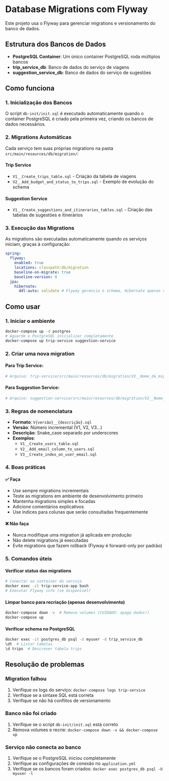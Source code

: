 # Database Migrations com Flyway

Este projeto usa o Flyway para gerenciar migrations e versionamento do banco de dados.

## Estrutura dos Bancos de Dados

- **PostgreSQL Container**: Um único container PostgreSQL roda múltiplos bancos
- **trip_service_db**: Banco de dados do serviço de viagens
- **suggestion_service_db**: Banco de dados do serviço de sugestões

## Como funciona

### 1. Inicialização dos Bancos

O script `db-init/init.sql` é executado automaticamente quando o container PostgreSQL é criado pela primeira vez, criando os bancos de dados necessários.

### 2. Migrations Automáticas

Cada serviço tem suas próprias migrations na pasta `src/main/resources/db/migration/`:

#### Trip Service

- `V1__Create_trips_table.sql` - Criação da tabela de viagens
- `V2__Add_budget_and_status_to_trips.sql` - Exemplo de evolução do schema

#### Suggestion Service

- `V1__Create_suggestions_and_itineraries_tables.sql` - Criação das tabelas de sugestões e itinerários

### 3. Execução das Migrations

As migrations são executadas automaticamente quando os serviços iniciam, graças à configuração:

```yaml
spring:
  flyway:
    enabled: true
    locations: classpath:db/migration
    baseline-on-migrate: true
    baseline-version: 0
  jpa:
    hibernate:
      ddl-auto: validate # Flyway gerencia o schema, Hibernate apenas valida
```

## Como usar

### 1. Iniciar o ambiente

```bash
docker-compose up -d postgres
# Aguarde o PostgreSQL inicializar completamente
docker-compose up trip-service suggestion-service
```

### 2. Criar uma nova migration

#### Para Trip Service:

```bash
# Arquivo: trip-service/src/main/resources/db/migration/V3__Nome_da_migration.sql
```

#### Para Suggestion Service:

```bash
# Arquivo: suggestion-service/src/main/resources/db/migration/V2__Nome_da_migration.sql
```

### 3. Regras de nomenclatura

- **Formato**: `V{versão}__{descrição}.sql`
- **Versão**: Número incremental (V1, V2, V3...)
- **Descrição**: Snake_case separado por underscores
- **Exemplos**:
  - `V1__Create_users_table.sql`
  - `V2__Add_email_column_to_users.sql`
  - `V3__Create_index_on_user_email.sql`

### 4. Boas práticas

#### ✅ Faça

- Use sempre migrations incrementais
- Teste as migrations em ambiente de desenvolvimento primeiro
- Mantenha migrations simples e focadas
- Adicione comentários explicativos
- Use índices para colunas que serão consultadas frequentemente

#### ❌ Não faça

- Nunca modifique uma migration já aplicada em produção
- Não delete migrations já executadas
- Evite migrations que fazem rollback (Flyway é forward-only por padrão)

### 5. Comandos úteis

#### Verificar status das migrations

```bash
# Conectar ao container do serviço
docker exec -it trip-service-app bash
# Executar Flyway info (se disponível)
```

#### Limpar banco para recriação (apenas desenvolvimento)

```bash
docker-compose down -v  # Remove volumes (CUIDADO: apaga dados!)
docker-compose up
```

#### Verificar schema no PostgreSQL

```bash
docker exec -it postgres_db psql -U myuser -d trip_service_db
\dt  # Listar tabelas
\d trips  # Descrever tabela trips
```

## Resolução de problemas

### Migration falhou

1. Verifique os logs do serviço: `docker-compose logs trip-service`
2. Verifique se a sintaxe SQL está correta
3. Verifique se não há conflitos de versionamento

### Banco não foi criado

1. Verifique se o script `db-init/init.sql` está correto
2. Remova volumes e recrie: `docker-compose down -v && docker-compose up`

### Serviço não conecta ao banco

1. Verifique se o PostgreSQL iniciou completamente
2. Verifique as configurações de conexão no `application.yml`
3. Verifique se os bancos foram criados: `docker exec postgres_db psql -U myuser -l`
